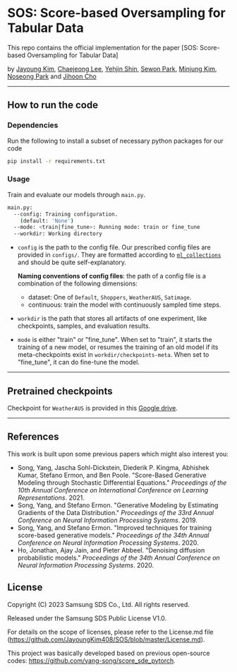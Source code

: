 # SOS: Score-based Oversampling for Tabular Data


This repo contains the official implementation for the paper [SOS: Score-based Oversampling for Tabular Data]

by [Jayoung Kim](jayoung.kim@yonsei.ac.kr), [Chaejeong Lee](chaejeong_lee@yonsei.ac.kr), [Yehjin Shin](yehjin.shin@gmail.com), [Sewon Park](sw0413.park@samsung.com), [Minjung Kim](mj100.kim@samsung.com), [Noseong Park](noseong@yonsei.ac.kr) and [Jihoon Cho](jihoon1.cho@samsung.com)

--------------------

## How to run the code

### Dependencies

Run the following to install a subset of necessary python packages for our code
```sh
pip install -r requirements.txt
```

### Usage

Train and evaluate our models through `main.py`.

```sh
main.py:
  --config: Training configuration.
    (default: 'None')
  --mode: <train|fine_tune>: Running mode: train or fine_tune
  --workdir: Working directory
```

* `config` is the path to the config file. Our prescribed config files are provided in `configs/`. They are formatted according to [`ml_collections`](https://github.com/google/ml_collections) and should be quite self-explanatory.

  **Naming conventions of config files**: the path of a config file is a combination of the following dimensions:
  * dataset: One of `Default`, `Shoppers`, `WeatherAUS`, `Satimage`.
  * continuous: train the model with continuously sampled time steps. 

*  `workdir` is the path that stores all artifacts of one experiment, like checkpoints, samples, and evaluation results.

* `mode` is either "train" or "fine_tune". When set to "train", it starts the training of a new model, or resumes the training of an old model if its meta-checkpoints exist in `workdir/checkpoints-meta`. When set to "fine_tune", it can do fine-tune the model.

--------------------

## Pretrained checkpoints

Checkpoint for `WeatherAUS` is provided in this [Google drive](https://drive.google.com/drive/u/1/folders/0AHi5jmfSpr0VUk9PVA).


--------------------

## References

This work is built upon some previous papers which might also interest you:
* Song, Yang, Jascha Sohl-Dickstein, Diederik P. Kingma, Abhishek Kumar, Stefano Ermon, and Ben Poole. "Score-Based Generative Modeling through Stochastic Differential Equations." *Proceedings of the 10th Annual Conference on International Conference on Learning Representations*. 2021.
* Song, Yang, and Stefano Ermon. "Generative Modeling by Estimating Gradients of the Data Distribution." *Proceedings of the 33rd Annual Conference on Neural Information Processing Systems*. 2019.
* Song, Yang, and Stefano Ermon. "Improved techniques for training score-based generative models." *Proceedings of the 34th Annual Conference on Neural Information Processing Systems*. 2020.
* Ho, Jonathan, Ajay Jain, and Pieter Abbeel. "Denoising diffusion probabilistic models." *Proceedings of the 34th Annual Conference on Neural Information Processing Systems*. 2020.

## License

Copyright (C) 2023 Samsung SDS Co., Ltd. All rights reserved.

Released under the Samsung SDS Public License V1.0. 

For details on the scope of licenses, please refer to the License.md file (https://github.com/JayoungKim408/SOS/blob/master/License.md).

This project was basically developed based on previous open-source codes: https://github.com/yang-song/score_sde_pytorch.

